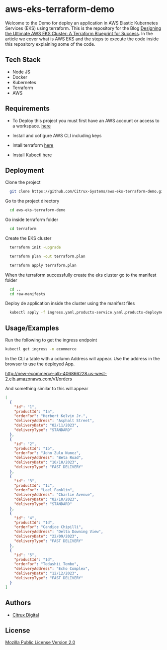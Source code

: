 
# aws-eks-terraform-demo

Welcome to the Demo for deploy an application in AWS Elastic Kubernetes Services (EKS) using terraform. This is the repository for the Blog [Designing the Ultimate AWS EKS Cluster: A Terraform Blueprint for Success](https://www.citruxdigital.com/blog/designing-the-ultimate-aws-eks-cluster-a-terraform-blueprint-for-success). In the article we cover what is AWS EKS and the steps to execute the code inside this repository explaining some of the code.
## Tech Stack

- Node JS
- Docker
- Kubernetes
- Terraform
- AWS


## Requirements

- To Deploy this project you must first have an AWS account or access to a workspace. [here](http://aws.amazon.com/)

- Install and cofigure AWS CLI including keys

- Intall terraform [here](https://developer.hashicorp.com/terraform/tutorials/aws-get-started/install-cli)

- Install Kubectl [here](https://kubernetes.io/docs/tasks/tools/)
## Deployment

Clone the project

```bash
  git clone https://github.com/Citrux-Systems/aws-eks-terraform-demo.git
```

Go to the project directory

```bash
  cd aws-eks-terraform-demo
```

Go inside terraform folder

```bash
  cd terraform
```

Create the EKS cluster

```bash
  terraform init -upgrade
```

```bash
  terraform plan -out terraform.plan
```

```bash
  terraform apply terraform.plan
```

When the terraform successfully create the eks cluster go to the manifest folder

```bash
  cd ..
  cd raw-manifests
```

Deploy de application inside the cluster using the manifest files

```bash
  kubectl apply -f ingress.yaml,products-service.yaml,products-deployment.yaml,orders-service.yaml,orders-deployment.yaml
```


## Usage/Examples

Run the following to get the ingress endpoint

```bash
kubectl get ingress -n ecommerce
```

In the CLI a table with a column Address will appear. Use the address in the browser to use the deployed App.

http://new-ecommerce-alb-406866228.us-west-2.elb.amazonaws.com/v1/orders

And something similar to this will appear

```json
[
  {
    "id": "1",
    "productId": "1a",
    "orderFor": "Herbert Kelvin Jr.",
    "deliveryAddress": "Asphalt Street",
    "deliveryDate": "02/11/2023",
    "deliveryType": "STANDARD"
  },
  {
    "id": "2",
    "productId": "1b",
    "orderFor": "John Zulu Nunez",
    "deliveryAddress": "Beta Road",
    "deliveryDate": "10/10/2023",
    "deliveryType": "FAST DELIVERY"
  },
  {
    "id": "3",
    "productId": "1c",
    "orderFor": "Lael Fanklin",
    "deliveryAddress": "Charlie Avenue",
    "deliveryDate": "02/10/2023",
    "deliveryType": "STANDARD"
  },
  {
    "id": "4",
    "productId": "1d",
    "orderFor": "Candice Chipilli",
    "deliveryAddress": "Delta Downing View",
    "deliveryDate": "22/09/2023",
    "deliveryType": "FAST DELIVERY"
  },
  {
    "id": "5",
    "productId": "1d",
    "orderFor": "Tedashii Tembo",
    "deliveryAddress": "Echo Complex",
    "deliveryDate": "12/12/2023",
    "deliveryType": "FAST DELIVERY"
  }
]
```
## Authors

- [Citrux Digital](https://www.citruxdigital.com)


## License

[Mozilla Public License Version 2.0](https://www.mozilla.org/en-US/MPL/2.0/)
